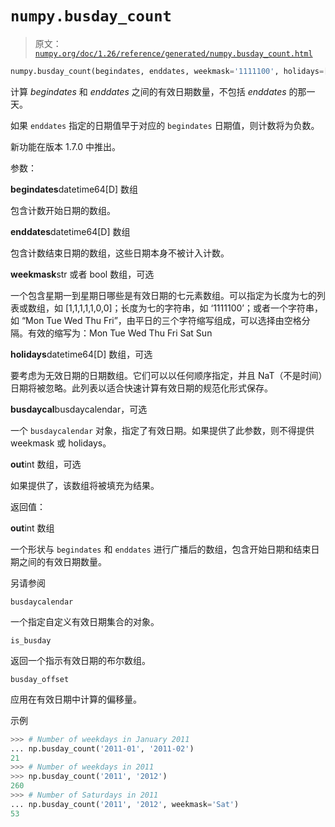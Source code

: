 # `numpy.busday_count`

> 原文：[`numpy.org/doc/1.26/reference/generated/numpy.busday_count.html`](https://numpy.org/doc/1.26/reference/generated/numpy.busday_count.html)

```py
numpy.busday_count(begindates, enddates, weekmask='1111100', holidays=[], busdaycal=None, out=None)
```

计算 *begindates* 和 *enddates* 之间的有效日期数量，不包括 *enddates* 的那一天。

如果 `enddates` 指定的日期值早于对应的 `begindates` 日期值，则计数将为负数。

新功能在版本 1.7.0 中推出。

参数：

**begindates**datetime64[D] 数组

包含计数开始日期的数组。

**enddates**datetime64[D] 数组

包含计数结束日期的数组，这些日期本身不被计入计数。

**weekmask**str 或者 bool 数组，可选

一个包含星期一到星期日哪些是有效日期的七元素数组。可以指定为长度为七的列表或数组，如 [1,1,1,1,1,0,0]；长度为七的字符串，如 ‘1111100’；或者一个字符串，如 “Mon Tue Wed Thu Fri”，由平日的三个字符缩写组成，可以选择由空格分隔。有效的缩写为：Mon Tue Wed Thu Fri Sat Sun

**holidays**datetime64[D] 数组，可选

要考虑为无效日期的日期数组。它们可以以任何顺序指定，并且 NaT（不是时间）日期将被忽略。此列表以适合快速计算有效日期的规范化形式保存。

**busdaycal**busdaycalendar，可选

一个 `busdaycalendar` 对象，指定了有效日期。如果提供了此参数，则不得提供 weekmask 或 holidays。

**out**int 数组，可选

如果提供了，该数组将被填充为结果。

返回值：

**out**int 数组

一个形状与 `begindates` 和 `enddates` 进行广播后的数组，包含开始日期和结束日期之间的有效日期数量。

另请参阅

`busdaycalendar`

一个指定自定义有效日期集合的对象。

`is_busday`

返回一个指示有效日期的布尔数组。

`busday_offset`

应用在有效日期中计算的偏移量。

示例

```py
>>> # Number of weekdays in January 2011
... np.busday_count('2011-01', '2011-02')
21
>>> # Number of weekdays in 2011
>>> np.busday_count('2011', '2012')
260
>>> # Number of Saturdays in 2011
... np.busday_count('2011', '2012', weekmask='Sat')
53 
```
